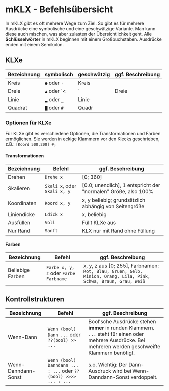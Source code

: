 # mKLX - Befehlsübersicht

In mKLX gibt es oft mehrere Wege zum Ziel. So gibt es für mehrere Ausdrücke eine symbolische und eine geschwätzige Variante. Man kann diese auch mischen, was aber zulasten der Übersichtlichkeit geht. Alle **Schlüsselwörter** in mKLX beginnen mit einem Großbuchstaben. Ausdrücke enden mit einem Semikolon. 

## KLXe

Bezeichnung | symbolisch | geschwätzig | ggf. Beschreibung
----- | ----- | ----- | ----- 
Kreis | `●` oder `·` | Kreis | 
Dreie | `▲` oder `<|` | Dreie | Standard-Dreieck, gleichseitig
Linie | `▂` oder `_` | Linie | 
Quadrat | `▇` oder `#` | Quadr | 

### Optionen für KLXe

Für KLXe gibt es verschiedene Optionen, die Transformationen und Farben ermöglichen. Sie werden in eckige Klammern vor den Klecks geschrieben, z.B.: `[Koord 500,200] #;`

#### Transformationen

Bezeichnung | Befehl | ggf. Beschreibung
----- | ----- | ----- 
Drehen | `Drehe x` | [0; 360]
Skalieren | `Skali x`, oder `Skali x, y` | [0.0; unendlich], 1 entspricht der "normalen" Größe, also 100%
Koordinaten | `Koord x, y` | x, y beliebig; grundsätzlich abhängig von Seitengröße
Liniendicke | `Ldick x` | x, beliebig
Ausfüllen | `Voll` | Füllt KLXe aus
Nur Rand | `Sanft` | KLX nur mit Rand ohne Füllung

#### Farben
Bezeichnung | Befehl | ggf. Beschreibung
----- | ----- | ----- 
Beliebige Farben | `Farbe x, y, z` oder `Farbe Farbname` | x, y, z aus [0; 255], Farbnamen: `Rot, Blau, Gruen, Gelb, Minion, Orang, Lila, Pink, Schwa, Braun, Grau, Weiß`


## Kontrollstrukturen
Bezeichnung | Befehl | ggf. Beschreibung
----- | ----- | ----- 
Wenn-Dann | `Wenn (bool) Dann ...` oder `??(bool) >> ...` | Bool'sche Ausdrücke stehen **immer** in runden Klammern. `...` steht für einen oder mehrere Ausdrücke. Bei mehreren werden geschweifte Klammern benötigt. 
Wenn-Danndann-Sonst | `Wenn (bool) Danndann ... : ...` oder `??(bool) >>>> ... : ...` | s.o. Wichtig: Der Dann-Ausdruck wird bei Wenn-Danndann-Sonst verdoppelt. 



